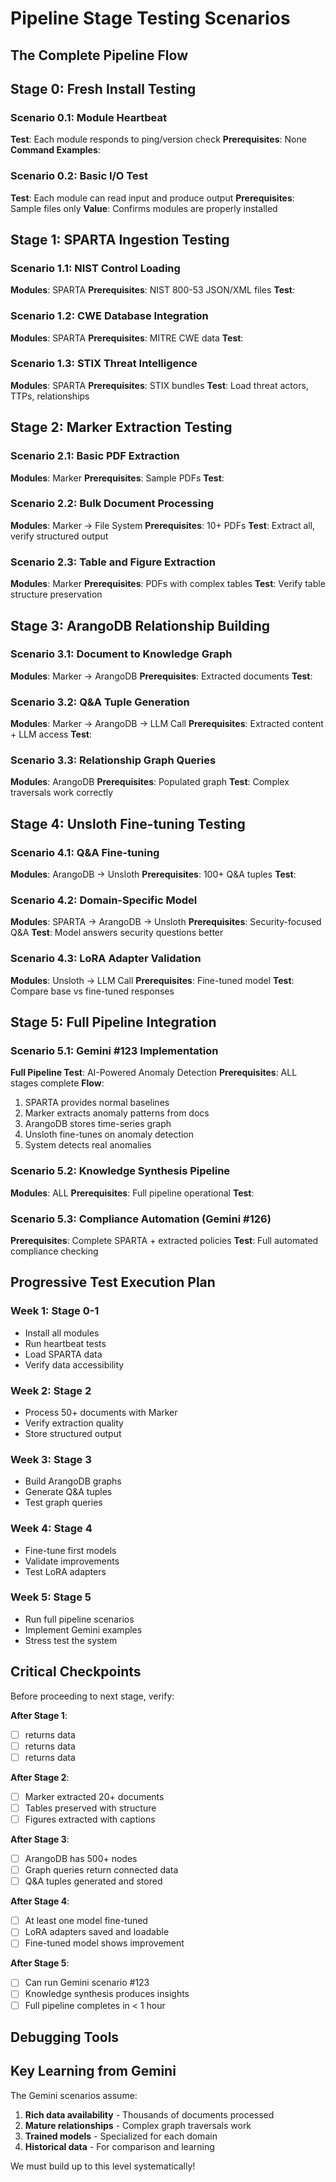 # Pipeline Stage Testing Scenarios

## The Complete Pipeline Flow



## Stage 0: Fresh Install Testing

### Scenario 0.1: Module Heartbeat
**Test**: Each module responds to ping/version check
**Prerequisites**: None
**Command Examples**:


### Scenario 0.2: Basic I/O Test
**Test**: Each module can read input and produce output
**Prerequisites**: Sample files only
**Value**: Confirms modules are properly installed

## Stage 1: SPARTA Ingestion Testing

### Scenario 1.1: NIST Control Loading
**Modules**: SPARTA
**Prerequisites**: NIST 800-53 JSON/XML files
**Test**:


### Scenario 1.2: CWE Database Integration  
**Modules**: SPARTA
**Prerequisites**: MITRE CWE data
**Test**:


### Scenario 1.3: STIX Threat Intelligence
**Modules**: SPARTA
**Prerequisites**: STIX bundles
**Test**: Load threat actors, TTPs, relationships

## Stage 2: Marker Extraction Testing

### Scenario 2.1: Basic PDF Extraction
**Modules**: Marker
**Prerequisites**: Sample PDFs
**Test**:


### Scenario 2.2: Bulk Document Processing
**Modules**: Marker → File System
**Prerequisites**: 10+ PDFs
**Test**: Extract all, verify structured output

### Scenario 2.3: Table and Figure Extraction
**Modules**: Marker
**Prerequisites**: PDFs with complex tables
**Test**: Verify table structure preservation

## Stage 3: ArangoDB Relationship Building

### Scenario 3.1: Document to Knowledge Graph
**Modules**: Marker → ArangoDB
**Prerequisites**: Extracted documents
**Test**:


### Scenario 3.2: Q&A Tuple Generation
**Modules**: Marker → ArangoDB → LLM Call
**Prerequisites**: Extracted content + LLM access
**Test**:


### Scenario 3.3: Relationship Graph Queries
**Modules**: ArangoDB
**Prerequisites**: Populated graph
**Test**: Complex traversals work correctly

## Stage 4: Unsloth Fine-tuning Testing

### Scenario 4.1: Q&A Fine-tuning
**Modules**: ArangoDB → Unsloth
**Prerequisites**: 100+ Q&A tuples
**Test**:


### Scenario 4.2: Domain-Specific Model
**Modules**: SPARTA → ArangoDB → Unsloth
**Prerequisites**: Security-focused Q&A
**Test**: Model answers security questions better

### Scenario 4.3: LoRA Adapter Validation
**Modules**: Unsloth → LLM Call
**Prerequisites**: Fine-tuned model
**Test**: Compare base vs fine-tuned responses

## Stage 5: Full Pipeline Integration

### Scenario 5.1: Gemini #123 Implementation
**Full Pipeline Test**: AI-Powered Anomaly Detection
**Prerequisites**: ALL stages complete
**Flow**:
1. SPARTA provides normal baselines
2. Marker extracts anomaly patterns from docs
3. ArangoDB stores time-series graph
4. Unsloth fine-tunes on anomaly detection
5. System detects real anomalies

### Scenario 5.2: Knowledge Synthesis Pipeline
**Modules**: ALL
**Prerequisites**: Full pipeline operational
**Test**:


### Scenario 5.3: Compliance Automation (Gemini #126)
**Prerequisites**: Complete SPARTA + extracted policies
**Test**: Full automated compliance checking

## Progressive Test Execution Plan

### Week 1: Stage 0-1
- Install all modules
- Run heartbeat tests
- Load SPARTA data
- Verify data accessibility

### Week 2: Stage 2
- Process 50+ documents with Marker
- Verify extraction quality
- Store structured output

### Week 3: Stage 3  
- Build ArangoDB graphs
- Generate Q&A tuples
- Test graph queries

### Week 4: Stage 4
- Fine-tune first models
- Validate improvements
- Test LoRA adapters

### Week 5: Stage 5
- Run full pipeline scenarios
- Implement Gemini examples
- Stress test the system

## Critical Checkpoints

Before proceeding to next stage, verify:

**After Stage 1**:
- [ ]  returns data
- [ ]  returns data  
- [ ]  returns data

**After Stage 2**:
- [ ] Marker extracted 20+ documents
- [ ] Tables preserved with structure
- [ ] Figures extracted with captions

**After Stage 3**:
- [ ] ArangoDB has 500+ nodes
- [ ] Graph queries return connected data
- [ ] Q&A tuples generated and stored

**After Stage 4**:
- [ ] At least one model fine-tuned
- [ ] LoRA adapters saved and loadable
- [ ] Fine-tuned model shows improvement

**After Stage 5**:
- [ ] Can run Gemini scenario #123
- [ ] Knowledge synthesis produces insights
- [ ] Full pipeline completes in < 1 hour

## Debugging Tools



## Key Learning from Gemini

The Gemini scenarios assume:
1. **Rich data availability** - Thousands of documents processed
2. **Mature relationships** - Complex graph traversals work
3. **Trained models** - Specialized for each domain
4. **Historical data** - For comparison and learning

We must build up to this level systematically!

